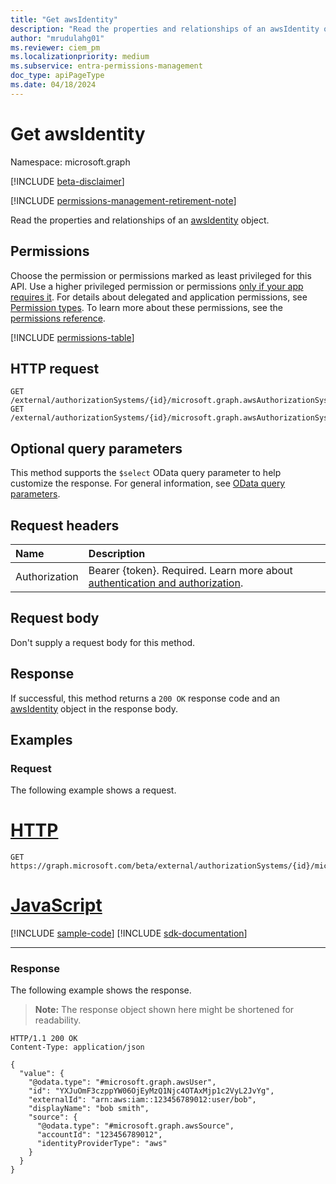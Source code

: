 ```yaml
---
title: "Get awsIdentity"
description: "Read the properties and relationships of an awsIdentity object."
author: "mrudulahg01"
ms.reviewer: ciem_pm
ms.localizationpriority: medium
ms.subservice: entra-permissions-management
doc_type: apiPageType
ms.date: 04/18/2024
---
```


# Get awsIdentity
Namespace: microsoft.graph

[!INCLUDE [beta-disclaimer](../../includes/beta-disclaimer.md)]

[!INCLUDE [permissions-management-retirement-note](../../includes/permissions-management-retirement-note.md)]

Read the properties and relationships of an [awsIdentity](../resources/awsidentity.md) object.

## Permissions
Choose the permission or permissions marked as least privileged for this API. Use a higher privileged permission or permissions [only if your app requires it](/graph/permissions-overview#best-practices-for-using-microsoft-graph-permissions). For details about delegated and application permissions, see [Permission types](/graph/permissions-overview#permission-types). To learn more about these permissions, see the [permissions reference](/graph/permissions-reference).

<!-- { "blockType": "permissions", "name": "awsidentity_get" } -->
[!INCLUDE [permissions-table](../includes/permissions/awsidentity-get-permissions.md)]

<!--
[!INCLUDE [epm-rbac-servicenow-apis-read](../includes/rbac-for-apis/epm-rbac-servicenow-apis-read.md)]
-->

## HTTP request

<!-- {
  "blockType": "ignored"
}
-->
``` http
GET /external/authorizationSystems/{id}/microsoft.graph.awsAuthorizationSystem/associatedIdentities/all/{awsIdentityId}
GET /external/authorizationSystems/{id}/microsoft.graph.awsAuthorizationSystem/associatedIdentities/all(externalId='{externalId}')
```

## Optional query parameters
This method supports the `$select` OData query parameter to help customize the response. For general information, see [OData query parameters](/graph/query-parameters).

## Request headers
|Name|Description|
|:---|:---|
|Authorization|Bearer {token}. Required. Learn more about [authentication and authorization](/graph/auth/auth-concepts).|

## Request body
Don't supply a request body for this method.

## Response

If successful, this method returns a `200 OK` response code and an [awsIdentity](../resources/awsidentity.md) object in the response body.

## Examples

### Request
The following example shows a request.
# [HTTP](#tab/http)
<!-- {
  "blockType": "request",
  "name": "get_awsidentity"
}
-->
``` http
GET https://graph.microsoft.com/beta/external/authorizationSystems/{id}/microsoft.graph.awsAuthorizationSystem/associatedIdentities/all/YXJuOmF3czppYW06OjEyMzQ1Njc4OTAxMjp1c2VyL2JvYg
```

# [JavaScript](#tab/javascript)
[!INCLUDE [sample-code](../includes/snippets/javascript/get-awsidentity-javascript-snippets.md)]
[!INCLUDE [sdk-documentation](../includes/snippets/snippets-sdk-documentation-link.md)]

---

### Response
The following example shows the response.
>**Note:** The response object shown here might be shortened for readability.
<!-- {
  "blockType": "response",
  "truncated": true,
  "@odata.type": "microsoft.graph.awsIdentity"
}
-->
``` http
HTTP/1.1 200 OK
Content-Type: application/json

{
  "value": {
    "@odata.type": "#microsoft.graph.awsUser",
    "id": "YXJuOmF3czppYW06OjEyMzQ1Njc4OTAxMjp1c2VyL2JvYg",
    "externalId": "arn:aws:iam::123456789012:user/bob",
    "displayName": "bob smith",
    "source": {
      "@odata.type": "#microsoft.graph.awsSource",
      "accountId": "123456789012",
      "identityProviderType": "aws"
    }
  }
}
```


